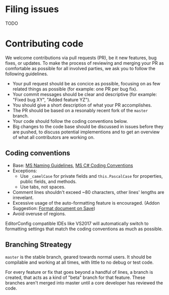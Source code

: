 Filing issues
=============================================================================

TODO

Contributing code
=============================================================================

We welcome contributions via pull requests (PR), be it new features,
bug fixes, or updates. To make the process of reviewing and merging
your PR as comfortable as possible for all involved parties, we ask
you to follow the following guidelines.

- Your pull request should be as concice as possible, focusing
  on as few related things as possible (for example: one PR per bug fix).
- Your commit messages should be clear and descriptive (for example:
  "Fixed bug XY", "Added feature YZ").
- You should give a short description of what your PR accomplishes.
- The PR should be based on a resonably recent fork of the `master` branch.
- Your code should follow the coding conventions below.
- Big changes to the code base should be discussed in issues before
  they are pushed, to discuss potential implementions and to get an
  overview of what all contributors are working on.

Coding conventions
------------------------------
* Base: [MS Naming Guidelines](http://msdn.microsoft.com/en-us/library/xzf533w0%28v=vs.71%29.aspx),
        [MS C# Coding Conventions](http://msdn.microsoft.com/en-us/library/ff926074.aspx)
* Exceptions:
  * Use `_camelCase` for private fields and `this.PascalCase` for
    properties, public fields, and methods.
  * Use tabs, not spaces.
* Comment lines shouldn't exceed ~80 characters, other lines' lengths
  are irrevelant.
* Excessive usage of the auto-formatting feature is encouraged.
  (Addon Suggestion: [Format document on Save](https://marketplace.visualstudio.com/items?itemName=mynkow.FormatdocumentonSave))
* Avoid overuse of regions.

EditorConfig compatible IDEs like VS2017 will automatically switch to
formatting settings that match the coding conventions as much as possible.

Branching Streategy
------------------------------
`master` is the stable branch, geared towards normal users. It should be
compilable and working at all times, with little to no debug or test code.

For every feature or fix that goes beyond a handful of lines, a branch is
created, that acts as a kind of "beta" branch for that feature.
These branches aren't merged into master until a core developer has
reviewed the code.
